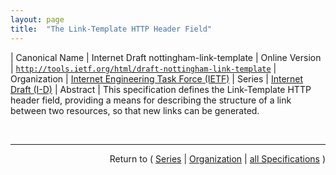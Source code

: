 ```yaml
---
layout: page
title:  "The Link-Template HTTP Header Field"
---
```


| Canonical Name | Internet Draft nottingham-link-template
| Online Version | [`http://tools.ietf.org/html/draft-nottingham-link-template`](http://tools.ietf.org/html/draft-nottingham-link-template)
| Organization | [Internet Engineering Task Force (IETF)](..)
| Series | [Internet Draft (I-D)](.)
| Abstract | This specification defines the Link-Template HTTP header field, providing a means for describing the structure of a link between two resources, so that new links can be generated.

<br/>
<hr/>

<p style="text-align: right">Return to ( <a href="./">Series</a> | <a href="../">Organization</a> | <a href="../../">all Specifications</a> )</p>